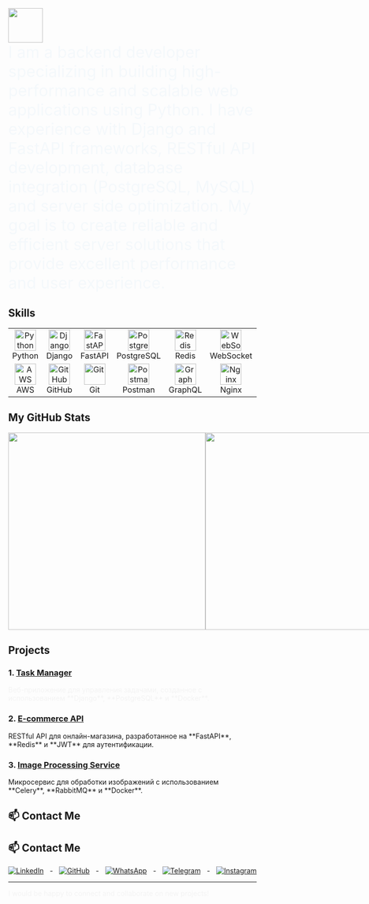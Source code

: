 <a href="https://github.com/richman177">
  <img height="70" src="https://readme-typing-svg.herokuapp.com?lines=Hi+I+am+Elmirbek;and+I+am+Python+Backend+Developer&duration=2500&speed=20&colors=FFE15D,FF5733,33FF57,3357FF,FF33A6"/>
</a>

<div style="font-size: 2rem; color: #3498db; animation: fadeIn 2s ease-out;">
I am a backend developer specializing in building high-performance and scalable web applications using Python. I have experience with Django and FastAPI frameworks, RESTful API development, database integration (PostgreSQL, MySQL) and server side optimization. My goal is to create reliable and efficient server solutions that provide excellent performance and user experience.
</div>


## Skills
<p align="start">
<table align="center">
  <tr>
    <td align="center" width="80">
      <img src="https://skillicons.dev/icons?i=python" width="43" height="43" alt="Python" />
      <br>Python
    </td>
    <td align="center" width="80">
      <img src="https://skillicons.dev/icons?i=django" width="43" height="43" alt="Django" />
      <br>Django
    </td>
    <td align="center" width="80">
      <img src="https://skillicons.dev/icons?i=fastapi" width="43" height="43" alt="FastAPI" />
      <br>FastAPI
    </td>
    <td align="center" width="80">
      <img src="https://skillicons.dev/icons?i=postgresql" width="43" height="43" alt="PostgreSQL" />
      <br>PostgreSQL
    </td>
    <td align="center" width="80">
      <img src="https://skillicons.dev/icons?i=redis" width="43" height="43" alt="Redis" />
      <br>Redis
    </td>
    <td align="center" width="80">
      <img src="https://skillicons.dev/icons?i=websocket" width="43" height="43" alt="WebSocket" />
      <br>WebSocket
    </td>
    <td align="center" width="80">
      <img src="https://skillicons.dev/icons?i=docker" width="43" height="43" alt="Docker" />
      <br>Docker
    </td>
    <td align="center" width="80">
      <img src="https://skillicons.dev/icons?i=linux" width="43" height="43" alt="Linux" />
      <br>Linux
    </td>
  </tr>
  <tr>
    <td align="center" width="80">
      <img src="https://skillicons.dev/icons?i=aws" width="43" height="43" alt="AWS" />
      <br>AWS
    </td>
    <td align="center" width="80">
      <img src="https://skillicons.dev/icons?i=github" width="43" height="43" alt="GitHub" />
      <br>GitHub
    </td>
    <td align="center" width="80">
      <img src="https://skillicons.dev/icons?i=git" width="43" height="43" alt="Git" />
      <br>Git
    </td>
    <td align="center" width="80">
      <img src="https://skillicons.dev/icons?i=postman" width="43" height="43" alt="Postman" />
      <br>Postman
    </td>
    <td align="center" width="80">
      <img src="https://skillicons.dev/icons?i=graphql" width="43" height="43" alt="GraphQL" />
      <br>GraphQL
    </td>
    <td align="center" width="80">
      <img src="https://skillicons.dev/icons?i=nginx" width="43" height="43" alt="Nginx" />
      <br>Nginx
    </td>
    <td align="center" width="80">
      <img src="https://skillicons.dev/icons?i=sqlite" width="43" height="43" alt="SQLite" />
      <br>SQLite
    </td>
    <td align="center" width="80">
      <img src="https://skillicons.dev/icons?i=rest" width="43" height="43" alt="REST" />
      <br>REST
    </td>
  </tr>
</table>
</p>



## My GitHub Stats

<div style="display: flex">
  <img width=400 src='https://github-readme-stats.vercel.app/api?username=richman177&theme=vue-dark&show_icons=true&hide_border=true&count_private=true' />
  <img width=400 src='https://github-readme-streak-stats.herokuapp.com/?user=richman177&theme=vue-dark&hide_border=true' />
  <img width=400 src='https://github-readme-stats.vercel.app/api/top-langs/?username=richman177&theme=vue-dark&show_icons=true&hide_border=true&layout=compact&hide=TypeScript,SCSS,Dockerfile,HTML,Make' />
</div>


## Projects

### 1. [Task Manager](https://github.com/richman177/task-manager)
<div style="animation: fadeIn 2s ease-out;">
  Веб-приложение для управления задачами, созданное с использованием **Django**, **PostgreSQL** и **Docker**.
</div>


### 2. [E-commerce API](https://github.com/richman177/ecommerce-api)
<div style="animation: fadeIn 2s ease-out 0.5s;">
  RESTful API для онлайн-магазина, разработанное на **FastAPI**, **Redis** и **JWT** для аутентификации.
</div>

### 3. [Image Processing Service](https://github.com/richman177/image-processing)
<div style="animation: fadeIn 2s ease-out 1s;">
  Микросервис для обработки изображений с использованием **Celery**, **RabbitMQ** и **Docker**.
</div>


## 📫 Contact Me

## 📫 Contact Me

<div style="display: flex; justify-content: space-between; gap: 10px;">
  <a href="https://www.linkedin.com/in/%D1%8D%D0%BB%D0%BC%D0%B8%D1%80%D0%B1%D0%B5%D0%BA-%D1%82%D0%BE%D0%BA%D1%82%D0%BE%D1%80%D0%B0%D0%BB%D0%B8%D0%B5%D0%B2-b3891a353/" target="_blank">
    <img src="https://img.shields.io/badge/LinkedIn-профиль-blue?style=for-the-badge&logo=linkedin" alt="LinkedIn">
  </a> - 
  <a href="https://github.com/richman177/" target="_blank">
    <img src="https://img.shields.io/badge/GitHub-richman177-black?style=for-the-badge&logo=github" alt="GitHub">
  </a> - 
  <a href="https://wa.me/995222459912" target="_blank">
    <img src="https://img.shields.io/badge/WhatsApp-+995222459912-green?style=for-the-badge&logo=whatsapp" alt="WhatsApp">
  </a> - 
  <a href="https://t.me/elmirbek1" target="_blank">
    <img src="https://img.shields.io/badge/Telegram-Contact-blue?style=for-the-badge&logo=telegram" alt="Telegram">
  </a> - 
  <a href="https://www.instagram.com/elmirbek1.77/" target="_blank">
    <img src="https://img.shields.io/badge/Instagram-Profile-pink?style=for-the-badge&logo=instagram" alt="Instagram">
  </a>
</div>


---

<div style="animation: fadeIn 2s ease-out;">
  I would be happy to connect and collaborate on new projects!
</div>

<style>
  @keyframes fadeIn {
    0% {
      opacity: 0;
    }
    100% {
      opacity: 1;
    }
  }
</style>